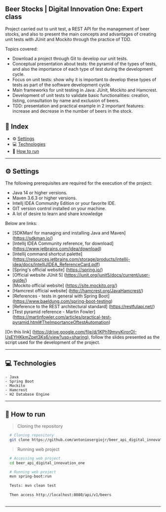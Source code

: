 ## Beer Stocks | Digital Innovation One: Expert class

Project carried out to unit test, a REST API for the management of beer stocks, and also to present the main concepts and advantages of creating unit tests with JUnit and Mockito through the practice of TDD.

Topics covered:

* Download a project through Git to develop our unit tests.
* Conceptual presentation about tests: the pyramid of the types of tests, and also the importance of each type of test during the development cycle.
* Focus on unit tests: show why it is important to develop these types of tests as part of the software development cycle.
* Main frameworks for unit testing in Java: JUnit, Mockito and Hamcrest.
* Development of unit tests to validate basic functionalities: creation, listing, consultation by name and exclusion of beers.
* TDD: presentation and practical example in 2 important features: increase and decrease in the number of beers in the stock.

## 📌 Index
- ⚙ [Settings](#-settings)
- 💻 [Technologies](#-technologies)
- 🚀 [How to run](#-how-to-run)
---

## ⚙ Settings
  The following prerequisites are required for the execution of the project:

  * Java 14 or higher versions.
  * Maven 3.6.3 or higher versions.
  * Intellj IDEA Community Edition or your favorite IDE.
  * GIT version control installed on your machine.
  * A lot of desire to learn and share knowledge
  
  Below are links:

  * [SDKMan! for managing and installing Java and Maven] (https://sdkman.io/)
  * [Intellij IDEA Community reference, for download] (https://www.jetbrains.com/idea/download)
  * [Intellij command shortcut palette] (https://resources.jetbrains.com/storage/products/intellij-idea/docs/IntelliJIDEA_ReferenceCard.pdf)
  * [Spring's official website] (https://spring.io/)
  * [Official website JUnit 5] (https://junit.org/junit5/docs/current/user-guide/)
  * [Mockito official website] (https://site.mockito.org/)
  * [Hamcrest official website] (http://hamcrest.org/JavaHamcrest/)
  * [References - tests in general with Spring Boot] (https://www.baeldung.com/spring-boot-testing)
  * [Reference to the REST architectural standard] (https://restfulapi.net/)
  * [Test pyramid reference - Martin Fowler] (https://martinfowler.com/articles/practical-test-pyramid.html#TheImportanceOftestAutomation)

  [On this link] (https://drive.google.com/file/d/1KPh19mvyKirorOI-UsEYHKkmZpet3Ks6/view?usp=sharing), follow the slides presented as the script used for the development of the project.
  
---

## 💻 Technologies
    - Java
    - Spring Boot
    - Mockito
    - Hamcrest
    - H2 Database Engine
---

## 🚀 How to run

  > Cloning the repository
  ```bash
    # Cloning repository
    git clone https://github.com/antoniosergiojr/beer_api_digital_innovation_one.git
  ```

  > Running web project
  ```bash
    # Accessing web project
    cd beer_api_digital_innovation_one

    # Running web project
    mvn spring-boot:run 
    
    Tests: mvn clean test
    
    Then access http://localhost:8080/api/v1/beers
    
  ```
---